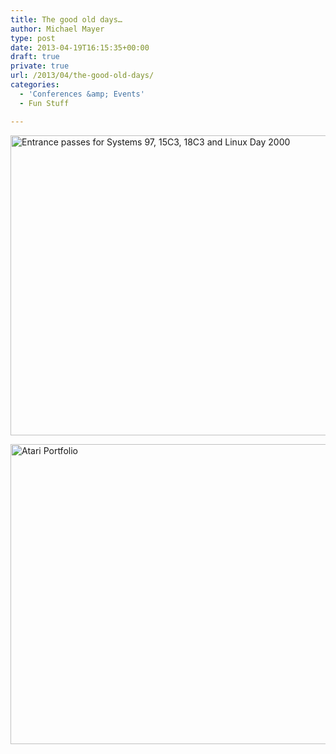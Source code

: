 ```yaml
---
title: The good old days…
author: Michael Mayer
type: post
date: 2013-04-19T16:15:35+00:00
draft: true
private: true
url: /2013/04/the-good-old-days/
categories:
  - 'Conferences &amp; Events'
  - Fun Stuff

---
```

[<img class="alignleft size-full wp-image-2263" alt="Entrance passes for Systems 97, 15C3, 18C3 and Linux Day 2000" src="/wp-content/uploads/2013/04/8662495107_14f85da172_z.jpg" width="640" height="480" srcset="/wp-content/uploads/2013/04/8662495107_14f85da172_z.jpg 640w, /wp-content/uploads/2013/04/8662495107_14f85da172_z-500x375.jpg 500w" sizes="(max-width: 640px) 100vw, 640px" />][1]

[<img class="alignleft size-full wp-image-2264" alt="Atari Portfolio" src="/wp-content/uploads/2013/04/8663604304_da9b5bb143_z.jpg" width="640" height="480" srcset="/wp-content/uploads/2013/04/8663604304_da9b5bb143_z.jpg 640w, /wp-content/uploads/2013/04/8663604304_da9b5bb143_z-500x375.jpg 500w" sizes="(max-width: 640px) 100vw, 640px" />][2]

 [1]: https://www.flickr.com/photos/michael_mayer/8662495107/in/photostream/
 [2]: https://www.flickr.com/photos/michael_mayer/8663604304/in/photostream